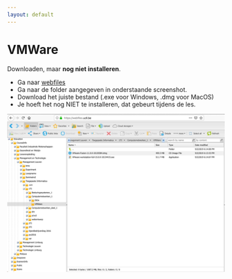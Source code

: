 ```yaml
---
layout: default
---
```

# VMWare

Downloaden, maar **nog niet installeren**.

* Ga naar [webfiles](https://webfiles.ucll.be)
* Ga naar de folder aangegeven in onderstaande screenshot.
* Download het juiste bestand (.exe voor Windows, .dmg voor MacOS)
* Je hoeft het nog NIET te installeren, dat gebeurt tijdens de les.

![Screenshot](download.jpg)